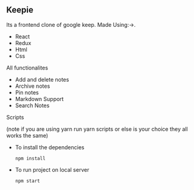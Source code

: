 
## Keepie
Its  a frontend clone of google keep.
Made Using:->.
+ React
+ Redux
+ Html
+ Css

All functionalites 

+ Add and delete notes
+ Archive notes
+ Pin notes
+ Markdown Support
+ Search Notes

Scripts

(note if you are using yarn run yarn scripts or else is your choice they all works the same)

+ To install the dependencies 

    ```
    npm install
    ```
+ To run project on local server

    ```
    npm start
    ```


